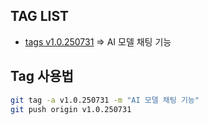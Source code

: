 ## TAG LIST

* [tags v1.0.250731](https://github.com/seoseungwoo10/ai-chatting-demo/tags) => AI 모델 채팅 기능


## Tag 사용법  

```bash
git tag -a v1.0.250731 -m "AI 모델 채팅 기능"
git push origin v1.0.250731
```
